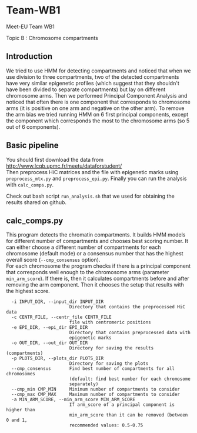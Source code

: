 # Team-WB1

Meet-EU Team WB1

Topic B : Chromosome compartments
## Introduction
We tried to use HMM for detecting compartments and noticed that when we use division to three compartments, two of the detected compartments have very similar epigenetic profiles (which suggest that they shouldn't have been divided to separate compartments) but lay on different chromosome arms. Then we performed Principal Component Analysis and noticed that often there is one component that corresponds to chromosome arms (it is positive on one arm and negative on the other arm). To remove the arm bias we tried running HMM on 6 first principal components, except the component which corresponds the most to the chromosome arms (so 5 out of 6 components). 

## Basic pipeline
You should first download the data from http://www.lcqb.upmc.fr/meetu/dataforstudent/  
Then preprocess HiC matrices and the file with epigenetic marks using ```preprocess_mtx.py``` and ```preprocess_epi.py```.
Finally you can run the analysis with ```calc_comps.py```.

Check out bash script ```run_analysis.sh``` that we used for obtaining the results shared on github.

## calc_comps.py
This program detects the chromatin compartments. It builds HMM models for different number of compartments and chooses best scoring number. It can either choose a different number of compartments for each chromosome (default mode) or a consensus number that has the highest overall score (```--cmp_consensus``` option).  
For each chromosome the program checks if there is a principal component that corresponds well enough to the chromosome arms (parameter ```min_arm_score```). If there is, then it calculates compartments before and after removing the arm component. Then it chooses the setup that results with the highest score.

```
  -i INPUT_DIR, --input_dir INPUT_DIR
                        Directory that contains the preprocessed HiC data
  -c CENTR_FILE, --centr_file CENTR_FILE
                        file with centromeric positions
  -e EPI_DIR, --epi_dir EPI_DIR
                        Directory that contains preprocessed data with
                        epigenetic marks
  -o OUT_DIR, --out_dir OUT_DIR
                        Directory for saving the results (compartments)
  -p PLOTS_DIR, --plots_dir PLOTS_DIR
                        Directory for saving the plots
  --cmp_consensus       Find best number of compartments for all chromosomes
                        (default: find best number for each chromosome
                        separately)
  --cmp_min CMP_MIN     Minimum number of compartments to consider
  --cmp_max CMP_MAX     Maximum number of compartments to consider
  -a MIN_ARM_SCORE, --min_arm_score MIN_ARM_SCORE
                        If arm_score of a principal component is higher than
                        min_arm_score than it can be removed (between 0 and 1,
                        recommended values: 0.5-0.75
```

